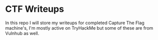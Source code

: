 # CTF Writeups
In this repo I will store my writeups for completed Capture The Flag machine's, I'm mostly active on TryHackMe but some of these are from Vulnhub as well.
